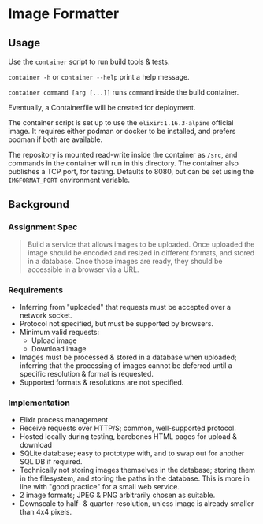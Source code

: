 # Image Formatter

## Usage
Use the `container` script to run build tools & tests.

`container -h` or `container --help` print a help message.

`container command [arg [...]]` runs `command` inside the build container.

Eventually, a Containerfile will be created for deployment.

The container script is set up to use the `elixir:1.16.3-alpine` official image.
It requires either podman or docker to be installed, and prefers podman if both
are available.

The repository is mounted read-write inside the container as `/src`, and
commands in the container will run in this directory.
The container also publishes a TCP port, for testing.
Defaults to 8080, but can be set using the `IMGFORMAT_PORT` environment
variable.

## Background
### Assignment Spec
> Build a service that allows images to be uploaded.
> Once uploaded the image should be encoded and resized in different formats,
> and stored in a database.
> Once those images are ready, they should be accessible in a browser via a URL.

### Requirements
- Inferring from "uploaded" that requests must be accepted over a network
  socket.
- Protocol not specified, but must be supported by browsers.
- Minimum valid requests:
  - Upload image
  - Download image
- Images must be processed & stored in a database when uploaded;
  inferring that the processing of images cannot be deferred until a specific
  resolution & format is requested.
- Supported formats & resolutions are not specified.

### Implementation
- Elixir process management
- Receive requests over HTTP/S; common, well-supported protocol.
- Hosted locally during testing, barebones HTML pages for upload & download
- SQLite database; easy to prototype with, and to swap out for another SQL DB
  if required.
- Technically not storing images themselves in the database; storing them in
  the filesystem, and storing the paths in the database.
  This is more in line with "good practice" for a small web service.
- 2 image formats; JPEG & PNG arbitrarily chosen as suitable.
- Downscale to half- & quarter-resolution, unless image is already smaller than
  4x4 pixels.

